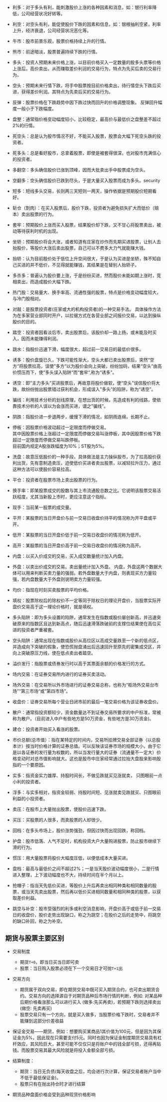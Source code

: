 + 利多：对于多头有利，能刺激股价上涨的各种因素和消息，如：银行利率降低，公司经营状况好转等。
+ 利空：对空头有利，能促使股价下跌的因素和信息，如：银根抽利空紧，利率上升，经济衰退，公司经营状况恶化等。
+ 牛市：股市前景乐观，股票价格持续上升的行情。
+ 熊市：前途暗淡，股票普遍持续下跌的行情。
+ 多头：投资人预期未来价格上涨，以目前价格买入一定数量的股多头票等价格上涨后，高价卖出，从而赚取差价利润的交易行为，特点为先买后卖的交易行为。
+ 空头：预期未来行情下跌，将手中股票按目前价格卖出，待行情空头下跌后买进，获得差价利润。其特点为先卖后买的交易行为。
+ 反弹：股票价格在下跌趋势中因下跌过快而回升的价格调整现象。 反弹回升幅度一般小于下跌幅度。
+ 盘整：通常指价格变动幅度较小，比较稳定，最高价与最低价之盘整差不超过2%的行情。
+ 死空头：总是认为股市情况不好，不能买入股票，股票会大幅下死空头跌的投资者。
+ 死多头：总是看好股市，总拿着股票，即使是被套得很深，也对股市充满信心的投资者。
+ 多翻空：多头确信股价已涨到顶峰，因而大批卖出手中股票成为空头。
+ 空翻多：空头确信股价已跌到尽头，于是大量买入股票而成为多头。security
+ 短多：短线多头交易，长则两三天短则一两天，操作依据是预期股价短期看好。
+ 斩仓（割肉）：在买入股票后，股价下跌，投资者为避免损失扩大而低价（赔本）卖出股票的行为。
+ 套牢：预期股价上涨而买入股票，结果股价却下跌，又不甘心将股票卖出，被动等待获利时机的出现。
+ 坐轿：预期股价将会大涨，或者知道有庄家在炒作而先期买进股票，让别人去抬股价，等股价大涨后卖出股票，自己可以不费多大力气就能赚大钱。
+ 抬轿：认为目前股价处于低位上升空间很大，于是认为买进是坐轿，殊不知自己买进的并不低价，不见得就能赚钱，其结果是在替别人抬轿子。
+ 多杀多：普遍认为股价要上涨，于是纷纷买进，然而股价未能如期上涨时，竞相卖出，而造成股价大幅下跌。
+ 热门股：交易量大、换手率高、流通性强的股票，特点是价格变动幅度较大，与冷门股相对。
+ 对敲：是股票投资者(庄家或大的机构投资者)的一种交易手法。 具体操作方法为在多家营业部同时开户，以拉锯方式在各营业部之间报价交易，以达到操纵股价的目的。 
+ 踏空：投资者因看淡后市，卖出股票后，该股价却一路上扬，或未能及时买入，因而未能赚得利润。
+ 跳水：指股价迅速下滑，幅度很大，超过前一交易日的最低价很多。
+ 诱多：股价盘旋已久，下跌可能性渐大，空头大都已卖出股票后，突然“空方“将股票拉高，误使”多方“以为股价会向上突破，纷纷加码，结果“空头“由高价惯压而下，使“多头误入陷阱“而“套牢“,称为“诱多”。
+ 诱空：即”主力多头”买进股票后，再故意将股价做软，使“空头”误信股价将大跌，故纷纷抛出股票错过获利机会，形成误入"多头”的陷阱，称为“诱空”。
+ 骗线：利用技术分析的划线原理，在想出货的时候，先造成有利的线路，使依靠技术分析的人误以为会涨而买进，谓之”骗线”。
+ 阴跌：指股价进一步退两步，缓慢下滑的情况，如阴雨连绵，长期不止。
+ 停板：因股票价格波动超过一定限度而停做交易。  
	其中因股票价格上涨超过一定限度而停做交易叫涨停板，其中因股票价格下跌超过一定限度而停做交易叫跌停板。  
	目前国内规定A股涨跌幅度为10%；ST股为5%。
+ 洗盘：故意压低股价的一种手段，具体做法是主力操纵股市，为了拉高股价获利出货，先有意制造卖压，迫使低价买进者卖出股票，以减轻拉升压力，通过这种方法可以使股价容易拉高。
+ 平仓：投资者在股票市场上卖出股票的行为。
+ 换手率：即某股票成交的股数与其上市流通股总数之比。它说明该股票交易活跃程度，尤其当新股上市时，更应注意这个指标。
+ 现手：当前某一股票的成交量。
+ 平开：某股票的当日开盘价与前一交易日收盘价持平的情况称为开平盘或平开。
+ 低开：某股票的当日开盘价低于前一交易日收盘价的情况称为低开。
+ 高开：某股票的当日开盘价高于前一交易日收盘价的情况称为高开。
+ 内盘：以买入价成交的交易，买入成交数量统计加入内盘。
+ 外盘：以卖出价成交的交易。卖出量统计加入外盘。
内盘，外盘这两个数据大体可以用来判断买卖力量的强弱。若外盘数量大于内盘，则表现买方力量较强，若内盘数量大于外盘则说明卖方力量较强。

+ 均价：指现在时刻买卖股票的平均价格。
+ 填权：股票除权后的除权价不一定等同于除权日的理论开盘价，当股票实际开盘价交易高于这一理论价格时，就是填权。
+ 多头陷阱：即为多头设置的陷阱，通常发生在指数或股价屡创新高，并迅速突破原来的指数区且达到新高点，随后迅速滑落跌破前的支撑位结果使在高位买进的投资者严重被套。
+ 空头陷阱：通常出现在指数或股价从高位区以高成交量跌至一个新的低点区，并造成向下突破的假象，使恐慌抛盘涌出后迅速回升至原先的密集成交区，并向上突破原压力线，使在低点卖出者踏空。
+ 溢价发行：指股票或债券发行时以高于其票面余额的价格发行的方式。
+ 场内交易：在证券交易所内进行的证券买卖活动。
+ 场外交易：在交易所以外市场进行的证券交易总称，也称为“柜场外交易台市场”“第三市场“或”第四市场”。
+ 收盘价：证券交易所每个营业日闭市前的最后一笔交易价格为该证券收盘价。
+ 散户：通常指投资额较少，资金数量达不到证券交易所要求的中户标准，常被称为散户。（目前进入中户有些地方是50万资金，有些地方是30万资金)。
+ 建仓：投资者开始买入看涨的股票。
+ 市价总额(总市值）：指在某特定的时间内，交易所挂牌交易全部证券（以总股本计）按当时价格计算的证券总值。可以反映该证券市场的规模大小，由于它是以各证券的发行量为权数的，所以当发行量大的证券（流通量不一定大）价格变动时对总市值影响就大。这也是股市中庄家经常通过拉抬大盘股来影响股指的一个要原因。
+ 实多：指资金实力雄厚、持股时间长，不做见跌就买见涨就卖， 只图眼前一点小利的投资者。
+ 浮多：与实多相对，指资金较弱、持股时间短、见涨就卖见跌就买、只图眼前利益的小投资者。
+ 卖压：在股市上大量抛出股票，使股价迅速下跌。
+ 买压：买股票的人很多，而卖股票的人却很少。
+ 回档：在多头市场上，股价涨势强劲，但因过快而出现回跌，称回档。
+ 护盘：股市低落、人气不足时，机构投资大户大量购进股票，防止股市继续下滑的行为。
+ 惯压：用大量股票将股价大幅度压低，以便低成本大量买进。
+ 盘档：最高与最低价之间不超过2%；一是当天股价波动幅度很小，二是行情进入整理，上下波动幅度也不大，持续时间在半个月以上。
+ 抢帽子：指当天先低价买进，等股价上升后再卖出相同种类和相同数量的股票，或当天先卖出股票，然后再以低价买进相同数量和相同种类的股票，以获取差价利益。
+ 跳空与补空：股市受强烈的利多或利空消息影响，开盘价高于或低于前一交易日的收盘价，股价走势出现缺口，称之为跳空；在股价之后的走势中，将跳空的缺口补回，称之为补空。

## 期货与股票主要区别

+ 交易制度

	+ 期货`T+0`，即当日买当日即可卖
	+ 股票：当日购入股票必须在下一个交易日才可抛`T+1`出

+ 交易方向
	+ 期货属于双向交易，即在期货交易中既可买入期货合约，也可卖出期货合约。交易方向的选择源自于对期货品种后市场行情的判断，例如: 对某品种后期价格看涨那么可以进行买入 (做多:先买再卖)，若预期下跌则选择卖出(做空: 先卖再买)
	+ 股票交易只有一个方向，就是买入做多，当股票价格下跌时，交易者并不能赚到这部分价差收益

+ 保证金交易——期货，例如：想要购买某商品1其价值为100元，但是因为其保证金为5%，因此现在只需要支付5元。同时也因为保证金制度期货交易具有杠杆效应，其风险巨大，甚至可能不仅仅只是将账户中的钱全部亏损，还得再贴钱。而股票交易其最大风险就是将投入金额全部亏损。

+ 结算制度：
	+ 期货：当日无负债(每天收盘之后，均会进行次计算，保证交易者账户当中不低于最低保证金)。
	+ 股票只有在抛出持仓时才进行结算

+ 期货品种盘面价格会受到品种现货价格影响